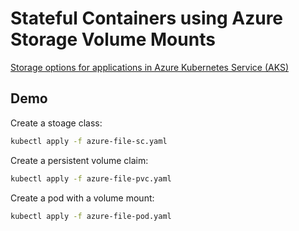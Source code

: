 # Stateful Containers using Azure Storage Volume Mounts

[Storage options for applications in Azure Kubernetes Service (AKS)](https://learn.microsoft.com/en-us/azure/aks/concepts-storage)

## Demo

Create a stoage class:

```bash
kubectl apply -f azure-file-sc.yaml
```

Create a persistent volume claim:

```bash
kubectl apply -f azure-file-pvc.yaml
```

Create a pod with a volume mount:

```bash
kubectl apply -f azure-file-pod.yaml
```